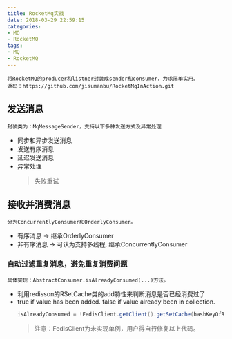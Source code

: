```yaml
---
title: RocketMq实战
date: 2018-03-29 22:59:15
categories: 
- MQ
- RocketMQ
tags:
- MQ
- RocketMQ
---
```

    将RocketMQ的producer和listner封装成sender和consumer，力求简单实用。
    源码：https://github.com/jisumanbu/RocketMqInAction.git

## 发送消息
    封装类为：MqMessageSender，支持以下多种发送方式及异常处理
 * 同步和异步发送消息
 * 发送有序消息
 * 延迟发送消息
 * 异常处理
   > 失败重试

## 接收并消费消息
    分为ConcurrentlyConsumer和OrderlyConsumer。
 * 有序消息 -> 继承OrderlyConsumer   
 * 非有序消息 -> 可认为支持多线程, 继承ConcurrentlyConsumer
### 自动过滤重复消息，避免重复消费问题
    具体实现：AbstractConsumer.isAlreadyConsumed(...)方法。
 * 利用redisson的RSetCache类的add特性来判断消息是否已经消费过了    
 * true if value has been added. false if value already been in collection.
    ```java
    isAlreadyConsumed = !FedisClient.getClient().getSetCache(hashKeyOfRedis).add(messageKey, 1L, TimeUnit.DAYS);
    ```
    > 注意：FedisClient为未实现单例，用户得自行修复以上代码。